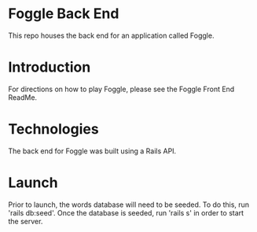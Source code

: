 # Foggle Back End
This repo houses the back end for an application called Foggle. 

# Introduction
For directions on how to play Foggle, please see the Foggle Front End ReadMe.

# Technologies
The back end for Foggle was built using a Rails API. 

# Launch
Prior to launch, the words database will need to be seeded. To do this, run 'rails db:seed'. Once the database is seeded, run 'rails s' in order to start the server. 